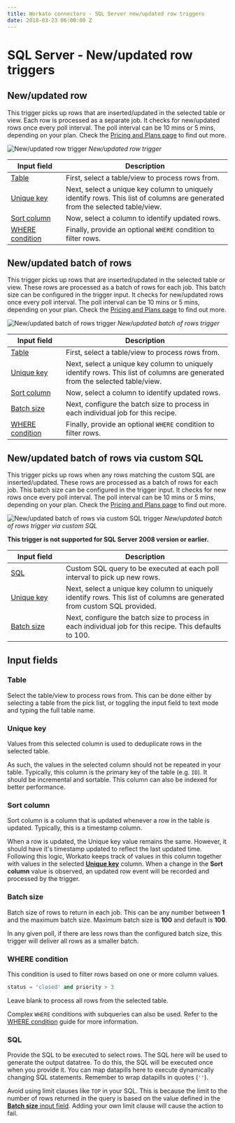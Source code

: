 ```yaml
---
title: Workato connectors - SQL Server new/updated row triggers
date: 2018-03-23 06:00:00 Z
---
```


# SQL Server - New/updated row triggers

## New/updated row
This trigger picks up rows that are inserted/updated in the selected table or view. Each row is processed as a separate job. It checks for new/updated rows once every poll interval. The poll interval can be 10 mins or 5 mins, depending on your plan. Check the [Pricing and Plans page](https://www.workato.com/pricing?audience=general) to find out more.

![New/updated row trigger](/assets/images/mssql/new-updated-row-trigger.png)
*New/updated row trigger*

<table class="unchanged rich-diff-level-one">
  <thead>
    <tr>
        <th width='25%'>Input field</th>
        <th>Description</th>
    </tr>
  </thead>
  <tbody>
    <tr>
      <td><a href="#table">Table</a></td>
      <td>
        First, select a table/view to process rows from.
      </td>
    </tr>
    <tr>
      <td><a href="#unique-key">Unique key</a></td>
      <td>
        Next, select a unique key column to uniquely identify rows. This list of columns are generated from the selected table/view.
      </td>
    </tr>
    <tr>
      <td><a href="#sort-column">Sort column</a></td>
      <td>
        Now, select a column to identify updated rows.
      </td>
    </tr>
    <tr>
      <td><a href="#where-condition">WHERE condition</a></td>
      <td>
        Finally, provide an optional <code>WHERE</code> condition to filter rows.
      </td>
    </tr>
  </tbody>
</table>

## New/updated batch of rows
This trigger picks up rows that are inserted/updated in the selected table or view. These rows are processed as a batch of rows for each job. This batch size can be configured in the trigger input. It checks for new/updated rows once every poll interval. The poll interval can be 10 mins or 5 mins, depending on your plan. Check the [Pricing and Plans page](https://www.workato.com/pricing?audience=general) to find out more.

![New/updated batch of rows trigger](/assets/images/mssql/new-updated-batch-of-rows-trigger.png)
*New/updated batch of rows trigger*

<table class="unchanged rich-diff-level-one">
  <thead>
    <tr>
        <th width='25%'>Input field</th>
        <th>Description</th>
    </tr>
  </thead>
  <tbody>
    <tr>
      <td><a href="#table">Table</a></td>
      <td>
        First, select a table/view to process rows from.
      </td>
    </tr>
    <tr>
      <td><a href="#unique-key">Unique key</a></td>
      <td>
        Next, select a unique key column to uniquely identify rows. This list of columns are generated from the selected table/view.
      </td>
    </tr>
    <tr>
      <td><a href="#sort-column">Sort column</a></td>
      <td>
        Now, select a column to identify updated rows.
      </td>
    </tr>
    <tr>
      <td><a href="#batch-size">Batch size</a></td>
      <td>
        Next, configure the batch size to process in each individual job for this recipe.
      </td>
    </tr>
    <tr>
      <td><a href="#where-condition">WHERE condition</a></td>
      <td>
        Finally, provide an optional <code>WHERE</code> condition to filter rows.
      </td>
    </tr>
  </tbody>
</table>

## New/updated batch of rows via custom SQL
This trigger picks up rows when any rows matching the custom SQL are inserted/updated. These rows are processed as a batch of rows for each job. This batch size can be configured in the trigger input. It checks for new rows once every poll interval. The poll interval can be 10 mins or 5 mins, depending on your plan. Check the [Pricing and Plans page](https://www.workato.com/pricing?audience=general) to find out more.

![New/updated batch of rows via custom SQL trigger](/assets/images/mssql/new-updated-batch-of-rows-via-custom-sql-trigger.png)
*New/updated batch of rows trigger via custom SQL*

**This trigger is not supported for SQL Server 2008 version or earlier.**

<table class="unchanged rich-diff-level-one">
  <thead>
    <tr>
        <th width='25%'>Input field</th>
        <th>Description</th>
    </tr>
  </thead>
  <tbody>
    <tr>
      <td><a href="#sql">SQL</a></td>
      <td>
        Custom SQL query to be executed at each poll interval to pick up new rows.
      </td>
    </tr>
    <tr>
      <td><a href="#unique-key">Unique key</a></td>
      <td>
        Next, select a unique key column to uniquely identify rows. This list of columns are generated from custom SQL provided.
      </td>
    </tr>
    <tr>
      <td><a href="#batch-size">Batch size</a></td>
      <td>
        Next, configure the batch size to process in each individual job for this recipe. This defaults to 100.
      </td>
    </tr>
  </tbody>
</table>

## Input fields

### Table
Select the table/view to process rows from. This can be done either by selecting a table from the pick list, or toggling the input field to text mode and typing the full table name.

### Unique key
Values from this selected column is used to deduplicate rows in the selected table.

As such, the values in the selected column should not be repeated in your table. Typically, this column is the primary key of the table (e.g. `ID`). It should be incremental and sortable. This column can also be indexed for better performance.

### Sort column
Sort column is a column that is updated whenever a row in the table is updated. Typically, this is a timestamp column.

When a row is updated, the Unique key value remains the same. However, it should have it's timestamp updated to reflect the last updated time. Following this logic, Workato keeps track of values in this column together with values in the selected [**Unique key**](#unique-key) column. When a change in the **Sort column** value is observed, an updated row event will be recorded and processed by the trigger.

### Batch size
Batch size of rows to return in each job. This can be any number between **1** and the maximum batch size. Maximum batch size is **100** and default is **100**.

In any given poll, if there are less rows than the configured batch size, this trigger will deliver all rows as a smaller batch.

### WHERE condition
This condition is used to filter rows based on one or more column values.

```sql
status = 'closed' and priority > 3
```

Leave blank to process all rows from the selected table.

Complex `WHERE` conditions with subqueries can also be used. Refer to the [WHERE condition](/connectors/mssql.md#where-condition) guide for more information.

### SQL
Provide the SQL to be executed to select rows. The SQL here will be used to generate the output datatree. To do this, the SQL will be executed once when you provide it. You can map datapills here to execute dynamically changing SQL statements. Remember to wrap datapills in quotes (`''`).

Avoid using limit clauses like `TOP` in your SQL. This is because the limit to the number of rows returned in the query is based on the value defined in the [**Batch size** input field](#batch-size). Adding your own limit clause will cause the action to fail.

